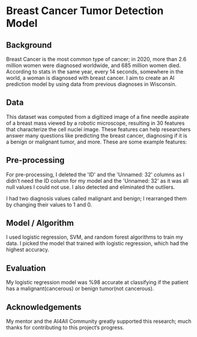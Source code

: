 # Breast Cancer Tumor Detection Model

## Background

Breast Cancer is the most common type of cancer; in 2020, more than 2.6 million women were diagnosed worldwide, and 685 million women died. According to stats in the same year, every 14 seconds, somewhere in the world, a woman is diagnosed with breast cancer.
I aim to create an AI prediction model by using data from previous diagnoses in
Wisconsin.

## Data

This dataset was computed from a digitized image of a fine needle aspirate of a breast mass viewed by a robotic microscope, resulting in 30 features that characterize the cell nuclei image. These features can help researchers answer many questions like predicting the breast cancer, diagnosing if it is a benign or malignant tumor, and more.
These are some example features:   

## Pre-processing
For pre-processing, I deleted the 'ID' and the 'Unnamed: 32' columns as I didn’t need the ID column for my model and the 'Unnamed: 32' as it was all null values I could not use. I also detected and eliminated the outliers.

I had two diagnosis values called malignant and benign; I rearranged them by changing their values to 1 and 0.

## Model / Algorithm
I used logistic regression, SVM, and random forest algorithms to train my data. I picked the model that trained with logistic regression, which had the highest accuracy.


## Evaluation
My logistic regression model was %98 accurate at classifying if the patient has a malignant(cancerous) or benign tumor(not cancerous).

## Acknowledgements
My mentor and the AI4All Community greatly supported this research; much thanks for contributing to this project’s progress.
